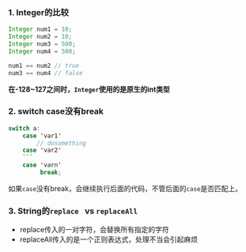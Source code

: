 ### 1. Integer的比较

```java
Integer num1 = 10;
Integer num2 = 10;
Integer num3 = 500;
Integer num4 = 500;

num1 == num2 // true
num3 == num4 // false
```

**在-128~127之间时，`Integer`使用的是原生的int类型**

### 2. switch case没有break

```java
switch a:
	case 'var1'
		// dosomething
	case 'var2'
	```
	case 'varn'
  		 break;
```

如果`case`没有break，会继续执行后面的代码，不管后面的`case`是否匹配上。

### 3. String的`replace `  vs `replaceAll`

* replace传入的一对字符，会替换所有指定的字符
* replaceAll传入的是一个正则表达式，处理不当会引起麻烦